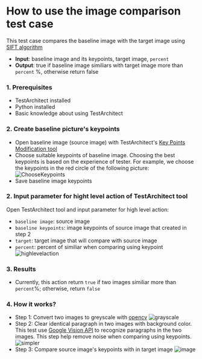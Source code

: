 # How to use the image comparison test case
This test case compares the baseline image with the target image using [SIFT algorithm](https://en.wikipedia.org/wiki/Scale-invariant_feature_transform)
- **Input**: baseline image and its keypoints, target image, `percent`
- **Output**: true if baseline image similiars with target image more than  `percent` %, otherwise return false
### 1. Prerequisites 
- TestArchitect installed
- Python installed
- Basic knowledge about using TestArchitect

### 2. Create baseline picture's keypoints 
- Open baseline image (source image) with TestArchitect's [Key Points Modification tool](https://docs.testarchitect.com/user-guide/projects-and-project-items/project-items/picture-checks/key-points-modification-tool/)
- Choose suitable keypoints of baseline image. Choosing the best keypoints is based on the experience of tester. For example, we choose the keypoints in the red circle of the following picture:
![ChooseKeypoints](https://user-images.githubusercontent.com/86994495/145778702-629ba4e9-e2ab-432b-9b93-b509b9fa3f7f.png)
- Save baseline image keypoints

### 2. Input parameter for hight level action of TestArchitect tool
Open TestArchitect tool and input parameter for high level action:
- `baseline image`: source image
- `baseline keypoints`: image keypoints of source image that created in step 2
- `target`: target image that will compare with source image
- `percent`: percent of similiar  when comparing using keypoint
![highlevelaction](https://user-images.githubusercontent.com/86994495/145789066-66500b46-7a7f-48d1-b6b5-63766527d5e3.png)

### 3. Results
- Currently, this action return `true` if two images similiar more than `percent`%; otherwise, return `false`

### 4. How it works?
- Step 1: Convert two images to greyscale with [opencv](https://opencv.org/)
![grayscale](https://user-images.githubusercontent.com/86994495/145785337-979d8a92-45c2-42cd-8116-f12c6a1a9215.png)
- Step 2: Clear identical paragraph in two images with background color. This test use [Google Vision API](https://cloud.google.com/vision) to recognize paragraphs in the two images. This step help remove noise when comparing using keypoints.
![simpler](https://user-images.githubusercontent.com/86994495/145785869-e2833411-3ccd-45a1-8255-e1338ecd57ae.png)
- Step 3: Compare source image's keypoints with in target image
![image](https://user-images.githubusercontent.com/86994495/145786956-148fdd18-c1c3-4c56-bc6c-f230428603e3.png)

